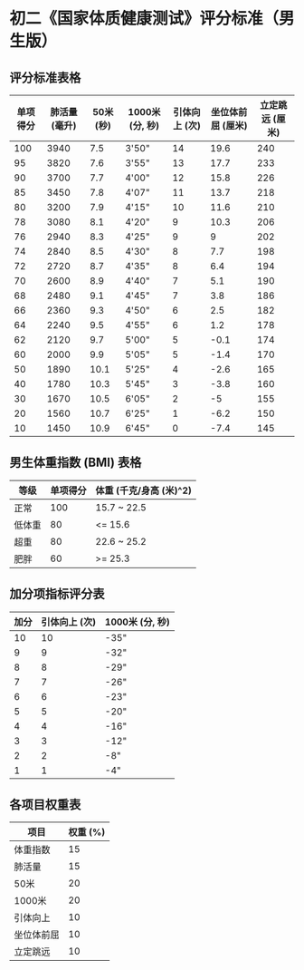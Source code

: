 # 初二《国家体质健康测试》评分标准（男生版）

## 评分标准表格

| 单项得分 | 肺活量 (毫升) | 50米 (秒) | 1000米 (分, 秒) | 引体向上 (次) | 坐位体前屈 (厘米) | 立定跳远 (厘米) |
|----------|---------------|-----------|------------------|---------------|------------------|-----------------|
| 100      | 3940          | 7.5       | 3'50"            | 14            | 19.6             | 240             |
| 95       | 3820          | 7.6       | 3'55"            | 13            | 17.7             | 233             |
| 90       | 3700          | 7.7       | 4'00"            | 12            | 15.8             | 226             |
| 85       | 3450          | 7.8       | 4'07"            | 11            | 13.7             | 218             |
| 80       | 3200          | 7.9       | 4'15"            | 10            | 11.6             | 210             |
| 78       | 3080          | 8.1       | 4'20"            |  9           | 10.3             | 206            |
| 76       | 2940          | 8.3       | 4'25"            | 9             | 9             | 202             |
| 74       | 2840          | 8.5       | 4'30"            | 8             | 7.7              | 198             |
| 72       | 2720          | 8.7       | 4'35"            | 8             | 6.4              | 194             |
| 70       | 2600          | 8.9       | 4'40"            | 7             | 5.1              | 190             |
| 68       | 2480          | 9.1       | 4'45"            | 7             | 3.8              | 186             |
| 66       | 2360          | 9.3       | 4'50"            | 6             | 2.5              | 182             |
| 64       | 2240          | 9.5       | 4'55"            | 6             | 1.2              | 178             |
| 62       | 2120          | 9.7       | 5'00"            | 5             | -0.1              | 174             |
| 60       | 2000          | 9.9       | 5'05"            | 5             | -1.4             | 170            |
| 50       | 1890          | 10.1      | 5'25"            | 4             | -2.6             | 165             |
| 40       | 1780          | 10.3      | 5'45"            | 3             | -3.8             | 160             |
| 30       | 1670          | 10.5      | 6'05"            | 2             | -5             | 155            |
| 20       | 1560          | 10.7      | 6'25"            | 1             | -6.2             | 150             |
| 10       | 1450          | 10.9      | 6'45"            | 0             | -7.4             | 145             |

## 男生体重指数 (BMI) 表格

| 等级  | 单项得分 | 体重 (千克/身高 (米)^2) |
|-------|----------|-------------------------|
| 正常  | 100      | 15.7 ~ 22.5             |
| 低体重| 80       | <= 15.6                 |
| 超重  | 80       | 22.6 ~ 25.2             |
| 肥胖  | 60       | >= 25.3                 |

## 加分项指标评分表

| 加分 | 引体向上 (次) | 1000米 (分, 秒) |
|------|---------------|-----------------|
| 10   | 10         | -35"        |
| 9    | 9            | -32"   |
| 8    | 8            | -29"   |
| 7    | 7            | -26"   |
| 6    | 6            | -23"   |
| 5    | 5            | -20"   |
| 4    | 4            | -16"   |
| 3    | 3             | -12"   |
| 2    | 2             | -8"   |
| 1    | 1             | -4"   |

## 各项目权重表

| 项目       | 权重 (%) |
|------------|----------|
| 体重指数   | 15       |
| 肺活量     | 15       |
| 50米       | 20       |
| 1000米     | 20       |
| 引体向上   | 10       |
| 坐位体前屈 | 10       |
| 立定跳远   | 10       |
